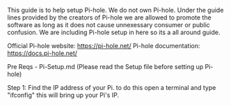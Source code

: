 This guide is to help setup Pi-hole. We do not own Pi-hole. Under the guide lines provided by the creators of Pi-hole we are allowed to promote the software as long as it does not cause unnexessary consumer or public confusion. We are including Pi-hole setup in here so its a all around guide.


Official Pi-hole website: https://pi-hole.net/
Pi-hole documentation: https://docs.pi-hole.net/

Pre Reqs - Pi-Setup.md (Please read the Setup file before setting up Pi-hole)

Step 1:
Find the IP address of your Pi. to do this open a terminal and type "ifconfig" this will bring up your Pi's IP.

